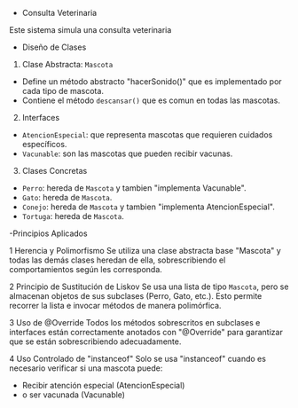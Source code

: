 - Consulta Veterinaria

Este sistema simula una consulta veterinaria 

- Diseño de Clases

1. Clase Abstracta: `Mascota`
- Define un método abstracto "hacerSonido()" que es implementado por cada tipo de mascota.
- Contiene el método `descansar()` que es comun en todas las mascotas.

2. Interfaces
- `AtencionEspecial`: que representa mascotas que requieren cuidados específicos.
- `Vacunable`: son las mascotas que pueden recibir vacunas.

3. Clases Concretas
- `Perro`: hereda de `Mascota` y tambien "implementa Vacunable".
- `Gato`: hereda de `Mascota`.
- `Conejo`: hereda de `Mascota` y tambien "implementa AtencionEspecial".
- `Tortuga`: hereda de `Mascota`.

-Principios Aplicados

1 Herencia y Polimorfismo
Se utiliza una clase abstracta base "Mascota" y todas las demás clases heredan de ella, sobrescribiendo el comportamientos según les corresponda.

2 Principio de Sustitución de Liskov
Se usa una lista de tipo `Mascota`, pero se almacenan objetos de sus subclases (Perro, Gato, etc.). Esto permite recorrer la lista e invocar métodos de manera polimórfica.

3 Uso de @Override
Todos los métodos sobrescritos en subclases e interfaces están correctamente anotados con "@Override" para garantizar que se están sobrescribiendo adecuadamente.

4 Uso Controlado de "instanceof"
Solo se usa "instanceof" cuando es necesario verificar si una mascota puede:
- Recibir atención especial (AtencionEspecial)
- o ser vacunada (Vacunable)

